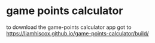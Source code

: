 # game points calculator

to download the game-points calculator app got to https://liamhiscox.github.io/game-points-calculator/build/
